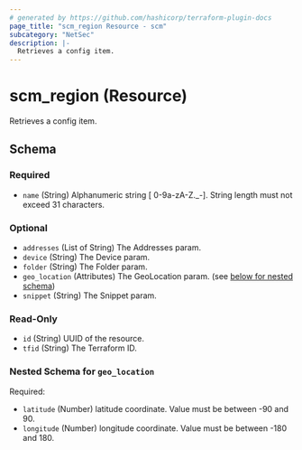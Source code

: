 ```yaml
---
# generated by https://github.com/hashicorp/terraform-plugin-docs
page_title: "scm_region Resource - scm"
subcategory: "NetSec"
description: |-
  Retrieves a config item.
---
```


# scm_region (Resource)

Retrieves a config item.



<!-- schema generated by tfplugindocs -->
## Schema

### Required

- `name` (String) Alphanumeric string [ 0-9a-zA-Z._-]. String length must not exceed 31 characters.

### Optional

- `addresses` (List of String) The Addresses param.
- `device` (String) The Device param.
- `folder` (String) The Folder param.
- `geo_location` (Attributes) The GeoLocation param. (see [below for nested schema](#nestedatt--geo_location))
- `snippet` (String) The Snippet param.

### Read-Only

- `id` (String) UUID of the resource.
- `tfid` (String) The Terraform ID.

<a id="nestedatt--geo_location"></a>
### Nested Schema for `geo_location`

Required:

- `latitude` (Number) latitude coordinate. Value must be between -90 and 90.
- `longitude` (Number) longitude coordinate. Value must be between -180 and 180.
